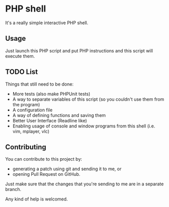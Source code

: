 PHP shell
=========

It's a really simple interactive PHP shell.

Usage
-----

Just launch this PHP script and put PHP instructions and this script will execute them.

TODO List
---------

Things that still need to be done:

* More tests (also make PHPUnit tests)
* A way to separate variables of this script (so you couldn't use them from the program)
* A configuration file
* A way of defining functions and saving them
* Better User Interface (Readline like)
* Enabling usage of console and window programs from this shell (i.e. vim, mplayer, vlc)

Contributing
------------

You can contribute to this project by:

* generating a patch using git and sending it to me, or
* opening Pull Request on GitHub.

Just make sure that the changes that you're sending to me are in a separate branch.

Any kind of help is welcomed. 

